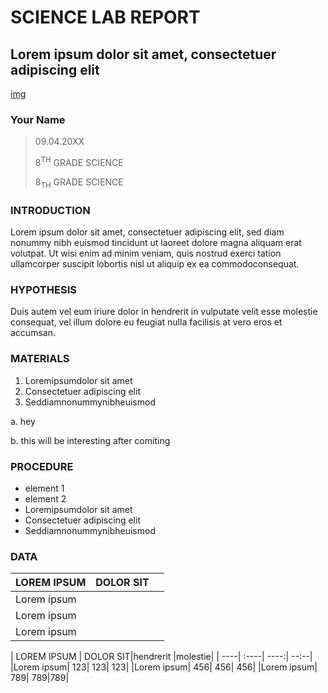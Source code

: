 # SCIENCE LAB REPORT
## Lorem ipsum dolor sit amet, consectetuer adipiscing elit
[img](https://th.bing.com/th/id/R.48c3a8f2e7c1904ca751b7ac1499f598?rik=b7f6Vf7P7MYAUA&riu=http%3a%2f%2fwww.spreadyourrightwings.com%2fwp-content%2fuploads%2f2018%2f01%2fAFun.jpg&ehk=y9KKN6dsOAde1dAOU4H64ZJ%2bJkK1xXTodt98DNbvZrs%3d&risl=&pid=ImgRaw&r=0)

### Your Name

> 09.04.20XX
>
> 8<sup>TH</sup> GRADE SCIENCE
>
> 8<sub>TH</sub> GRADE SCIENCE
>

### INTRODUCTION

Lorem ipsum dolor sit amet, consectetuer adipiscing elit, sed diam nonummy nibh
euismod tincidunt ut laoreet dolore magna aliquam erat volutpat. Ut wisi enim ad minim
veniam, quis nostrud exerci tation ullamcorper suscipit lobortis nisl ut aliquip ex ea
commodoconsequat.
 
### HYPOTHESIS
Duis autem vel eum iriure dolor in hendrerit in vulputate velit esse molestie consequat,
vel illum dolore eu feugiat nulla facilisis at vero eros et accumsan.

### MATERIALS

1.  Loremipsumdolor sit amet
2.  Consectetuer adipiscing elit
3.  Seddiamnonummynibheuismod
   
 a. hey

 b. this will be interesting after comiting

 ### PROCEDURE
 - element 1
 - element 2
 - Loremipsumdolor sit amet
 - Consectetuer adipiscing elit
 - Seddiamnonummynibheuismod

### DATA
|  LOREM IPSUM | DOLOR SIT| |
| ----| ----| ----|
|Lorem ipsum| | |
|Lorem ipsum| | |
|Lorem ipsum| | |


|  LOREM IPSUM | DOLOR SIT|hendrerit |molestie|
| ----| :----| ----:| --:--|
|Lorem ipsum| 123| 123| 123|
|Lorem ipsum| 456| 456| 456|
|Lorem ipsum| 789| 789|789|
